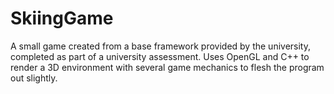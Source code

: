 # SkiingGame
A small game created from a base framework provided by the university, completed as part of a university assessment. Uses OpenGL and C++ to render a 3D environment with several game mechanics to flesh the program out slightly.
